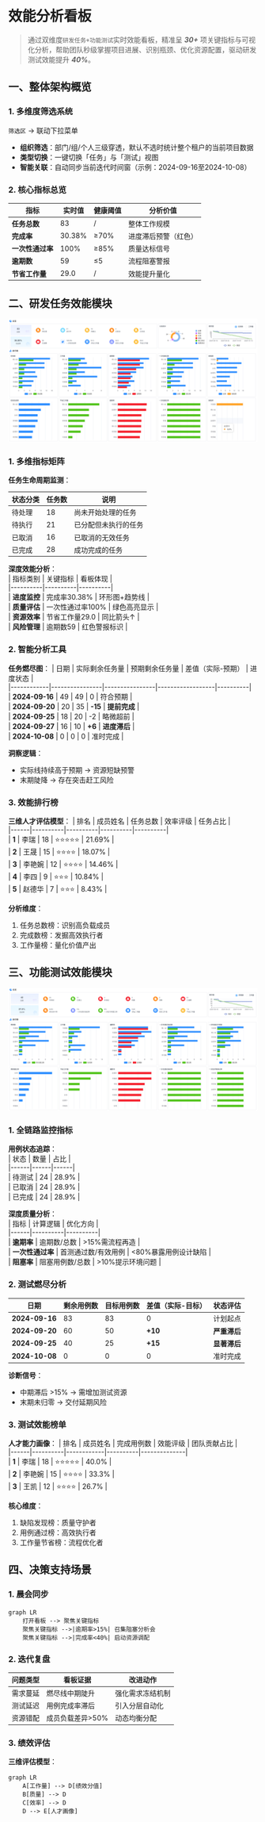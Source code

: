 # 效能分析看板

> 通过双维度`研发任务+功能测试`实时效能看板，精准呈 ***30+*** 项关键指标与可视化分析，帮助团队秒级掌握项目进展、识别瓶颈、优化资源配置，驱动研发测试效能提升 ***40%***。

## 一、整体架构概览
### 1. 多维度筛选系统

`筛选区` → 联动下拉菜单
- **组织筛选**：部门/组/个人三级穿透，默认不选时统计整个租户的当前项目数据
- **类型切换**：一键切换「任务」与「测试」视图
- **智能关联**：自动同步当前迭代时间窗（示例：2024-09-16至2024-10-08）

### 2. 核心指标总览
| 指标 | 实时值 | 健康阈值 | 分析价值 |  
|------|--------|----------|----------|  
| **任务总数** | 83 | / | 整体工作规模 |  
| **完成率** | 30.38% | ≥70% | 进度滞后预警（红色） |  
| **一次性通过率** | 100% | ≥85% | 质量达标信号 |  
| **逾期数** | 59 | ≤5 | 流程阻塞警报 |  
| **节省工作量** | 29.0 | / | 效能提升量化 |  

## 二、研发任务效能模块

![kanban-efficiency-task.png](images/kanban-efficiency-task.png)

### 1. 多维指标矩阵
**任务生命周期监测**：

| 状态分类 | 任务数 | 说明                     |
|----------|--------|--------------------------|
| 待处理   | 18     | 尚未开始处理的任务       |
| 待执行   | 21     | 已分配但未执行的任务     |
| 已取消   | 16     | 已取消的无效任务         |
| 已完成   | 28     | 成功完成的任务           |

**深度效能分析**：  
| 指标类别 | 关键指标 | 看板体现 |  
|----------|----------|----------|  
| **进度监控** | 完成率30.38% | 环形图+趋势线 |  
| **质量评估** | 一次性通过率100% | 绿色高亮显示 |  
| **资源效率** | 节省工作量29.0 | 同比箭头↑ |  
| **风险管理** | 逾期数59 | 红色警报标识 |

### 2. 智能分析工具
**任务燃尽图**：
  | 日期       | 实际剩余任务量 | 预期剩余任务量 | 差值（实际-预期） | 进度状态 |  
  |------------|----------------|----------------|------------------|----------|  
  | **2024-09-16** | 49             | 49             | 0                | 符合预期 |  
  | **2024-09-20** | 20             | 35             | **-15**          | **提前完成** |  
  | **2024-09-25** | 18             | 20             | -2               | 略微超前 |  
  | **2024-09-27** | 16             | 10             | **+6**           | **进度滞后** |  
  | **2024-10-08** | 0              | 0              | 0                | 准时完成 |  

**洞察逻辑**：
- 实际线持续高于预期 → 资源短缺预警
- 末期陡降 → 存在突击赶工风险

### 3. 效能排行榜
**三维人才评估模型**：
| 排名 | 成员姓名 | 任务总数 | 效率评级 | 任务占比 |  
|------|----------|----------|----------|----------|  
| **1** | 李瑞     | 18       | ⭐⭐⭐⭐⭐ | 21.69%   |  
| **2** | 王晟   | 15       | ⭐⭐⭐⭐   | 18.07%   |  
| **3** | 李艳婉   | 12       | ⭐⭐⭐⭐   | 14.46%   |  
| **4** | 李四     | 9        | ⭐⭐⭐     | 10.84%   |  
| **5** | 赵德华   | 7        | ⭐⭐⭐     | 8.43%    |  

**分析维度**：
1. 任务总数榜：识别高负载成员
2. 完成数榜：发掘高效执行者
3. 工作量榜：量化价值产出

## 三、功能测试效能模块

![kanban-efficiency-case.png](images/kanban-efficiency-case.png)

### 1. 全链路监控指标
**用例状态追踪**：  
| 状态 | 数量 | 占比 |  
|------|------|------|  
| 待测试 | 24 | 28.9% |  
| 已取消 | 24 | 28.9% |  
| 已完成 | 24 | 28.9% |

**深度质量分析**：  
| 指标 | 计算逻辑 | 优化方向 |  
|------|----------|----------|  
| **逾期率** | 逾期数/总数 | >15%需流程再造 |  
| **一次性通过率** | 首测通过数/有效用例 | <80%暴露用例设计缺陷 |  
| **阻塞率** | 阻塞用例数/总数 | >10%提示环境问题 |

### 2. 测试燃尽分析
| 日期       | 剩余用例数 | 目标用例数 | 差值（实际-目标） | 状态评估 |  
|------------|------------|------------|------------------|----------|  
| **2024-09-16** | 83         | 83         | 0                | 计划起点 |  
| **2024-09-20** | 60         | 50         | **+10**          | **严重滞后** |  
| **2024-09-25** | 40         | 25         | **+15**          | **显著滞后** |  
| **2024-10-08** | 0          | 0          | 0                | 准时完成 |  

**诊断信号**：
- 中期滞后 >15% → 需增加测试资源
- 末期未归零 → 交付延期风险

### 3. 测试效能榜单
**人才能力画像**：
| 排名 | 成员姓名 | 完成用例数 | 效能评级 | 团队贡献占比 |  
|------|----------|------------|----------|--------------|  
| **1** | 李瑞     | 18         | ⭐⭐⭐⭐⭐ | 40.0%        |  
| **2** | 李艳婉   | 15         | ⭐⭐⭐⭐   | 33.3%        |  
| **3** | 王凯   | 12         | ⭐⭐⭐⭐   | 26.7%        |  

**核心维度**：
1. 缺陷发现榜：质量守护者
2. 用例通过榜：高效执行者
3. 工作量节省榜：流程优化者

## 四、决策支持场景

### 1. 晨会同步
```mermaid
graph LR
    打开看板 --> 聚焦关键指标
    聚焦关键指标 -->|逾期率>15%| 召集阻塞分析会
    聚焦关键指标 -->|完成率<40%| 启动资源调配
```

### 2. 迭代复盘
| 问题类型 | 看板证据 | 改进动作 |  
|----------|----------|----------|  
| 需求蔓延 | 燃尽线中期陡升 | 强化需求冻结机制 |  
| 测试延迟 | 用例完成率滞后 | 引入分层自动化 |  
| 资源错配 | 成员负载差异>50% | 动态均衡分配 |  

### 3. 绩效评估
**三维评估模型**：
```mermaid
graph LR
    A[工作量] --> D[绩效分值]
    B[质量] --> D
    C[效率] --> D
    D --> E[人才画像]
```

